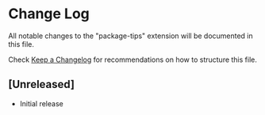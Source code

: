# Change Log

All notable changes to the "package-tips" extension will be documented in this file.

Check [Keep a Changelog](http://keepachangelog.com/) for recommendations on how to structure this file.

## [Unreleased]

- Initial release